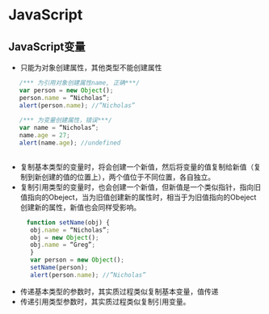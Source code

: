 # JavaScript
## JavaScript变量
  * 只能为对象创建属性，其他类型不能创建属性
```javascript
   /*** 为引用对象创建属性name, 正确***/
   var person = new Object();
   person.name = “Nicholas”;
   alert(person.name); //”Nicholas”
   
   /*** 为变量创建属性，错误***/
   var name = “Nicholas”;
   name.age = 27;
   alert(name.age); //undefined
   
```
  * 复制基本类型的变量时，将会创建一个新值，然后将变量的值复制给新值（复制到新创建的值的位置上），两个值位于不同位置，各自独立。
  * 复制引用类型的变量时，也会创建一个新值，但新值是一个类似指针，指向旧值指向的Obeject，当为旧值创建新的属性时，相当于为旧值指向的Obeject创建新的属性，新值也会同样受影响。
```javascript
     function setName(obj) {
      obj.name = “Nicholas”;
      obj = new Object();
      obj.name = “Greg”;
      }
      var person = new Object();
      setName(person);
      alert(person.name); //”Nicholas”
```
  * 传递基本类型的参数时，其实质过程类似复制基本变量，值传递
  * 传递引用类型参数时，其实质过程类似复制引用变量。

